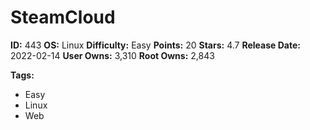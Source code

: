 # SteamCloud

**ID:** 443
**OS:** Linux
**Difficulty:** Easy
**Points:** 20
**Stars:** 4.7
**Release Date:** 2022-02-14
**User Owns:** 3,310
**Root Owns:** 2,843

**Tags:**
- Easy
- Linux
- Web


